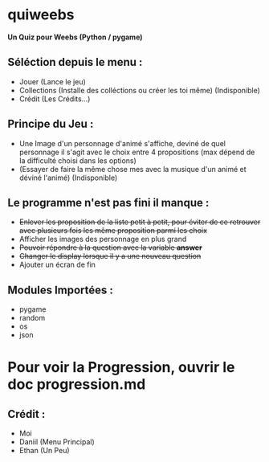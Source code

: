 # quiweebs

**Un Quiz pour Weebs (Python / pygame)**

## Séléction depuis le menu :
- Jouer (Lance le jeu)
- Collections (Installe des colléctions ou créer les toi même) (Indisponible)
- Crédit (Les Crédits...)


## Principe du Jeu :
- Une Image d'un personnage d'animé s'affiche, deviné de quel personnage il s'agit avec le choix entre 4 propositions (max dépend de la difficulté choisi dans les options)
- (Essayer de faire la même chose mes avec la musique d'un animé et déviné l'animé) (Indisponible)


## Le programme n'est pas fini il manque :
- ~~Enlever les proposition de la liste petit à petit, pour éviter de ce retrouver avec plusieurs fois les même proposition parmi les choix~~
- Afficher les images des personnage en plus grand
- ~~Pouvoir répondre à la question avec la variable **answer**~~
- ~~Changer le display lorsque il y a une nouveau question~~
- Ajouter un écran de fin


## Modules Importées :
- pygame
- random
- os
- json


# Pour voir la Progression, ouvrir le doc progression.md







## Crédit :
- Moi
- Daniil (Menu Principal)
- Ethan (Un Peu)
